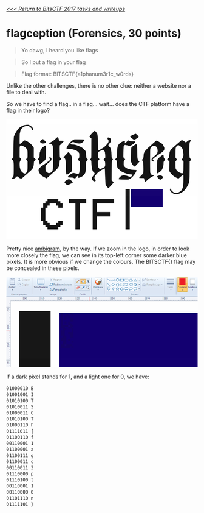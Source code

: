 _[<<< Return to BitsCTF 2017 tasks and writeups](/bitsctf-2017)_
# flagception (Forensics, 30 points)

>Yo dawg, I heard you like flags

>So I put a flag in your flag

>Flag format: BITSCTF{a1phanum3r1c_w0rds}

Unlike the other challenges, there is no other clue: neither a website nor a file to deal with.

So we have to find a flag.. in a flag... wait... does the CTF platform have a flag in their logo?

![Logo of BitsCTF](logo.png)

Pretty nice [ambigram](https://en.wikipedia.org/wiki/Ambigram), by the way. If we zoom in the logo, in order to look more closely the flag, we can see in its top-left corner some darker blue pixels. It is more obvious if we change the colours. The BITSCTF{} flag may be concealed in these pixels.

![Zoom in the logo](zoomed_flag.png)

If a dark pixel stands for 1, and a light one for 0, we have:

```
01000010 B
01001001 I
01010100 T
01010011 S
01000011 C
01010100 T
01000110 F
01111011 {
01100110 f
00110001 1
01100001 a
01100111 g
01100011 c
00110011 3
01110000 p
01110100 t
00110001 1
00110000 0
01101110 n
01111101 }
```
